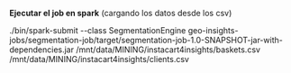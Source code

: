 **Ejecutar el job en spark** (cargando los datos desde los csv)


./bin/spark-submit --class SegmentationEngine 
geo-insights-jobs/segmentation-job/target/segmentation-job-1.0-SNAPSHOT-jar-with-dependencies.jar 
/mnt/data/MINING/instacart4insights/baskets.csv 
/mnt/data/MINING/instacart4insights/clients.csv 

